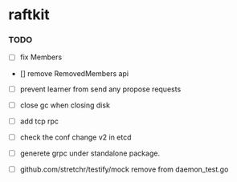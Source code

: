 # raftkit

### TODO 
- [ ] fix Members 
- [] remove RemovedMembers api 
- [ ] prevent learner from send any propose requests 
- [ ] close gc when closing disk 
- [ ] add tcp rpc 
- [ ] check the conf change v2 in etcd
- [ ] generete grpc under standalone package. 
- [ ] github.com/stretchr/testify/mock remove from daemon_test.go



